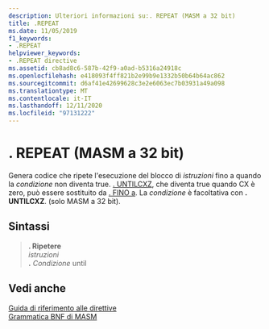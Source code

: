 ```yaml
---
description: Ulteriori informazioni su:. REPEAT (MASM a 32 bit)
title: .REPEAT
ms.date: 11/05/2019
f1_keywords:
- .REPEAT
helpviewer_keywords:
- .REPEAT directive
ms.assetid: cb8ad8c6-587b-42f9-a0ad-b5316a24918c
ms.openlocfilehash: e418093f4ff821b2e99b9e1332b50b64b64ac862
ms.sourcegitcommit: d6af41e42699628c3e2e6063ec7b03931a49a098
ms.translationtype: MT
ms.contentlocale: it-IT
ms.lasthandoff: 12/11/2020
ms.locfileid: "97131222"
---
```

# <a name="repeat-32-bit-masm"></a>. REPEAT (MASM a 32 bit)

Genera codice che ripete l'esecuzione del blocco di *istruzioni* fino a quando la *condizione* non diventa true. [. UNTILCXZ](dot-untilcxz.md), che diventa true quando CX è zero, può essere sostituito da [. FINO a](dot-until.md). La *condizione* è facoltativa con **. UNTILCXZ**. (solo MASM a 32 bit).

## <a name="syntax"></a>Sintassi

> **. Ripetere**\
> *istruzioni*\
> **.** *Condizione* until

## <a name="see-also"></a>Vedi anche

[Guida di riferimento alle direttive](directives-reference.md)\
[Grammatica BNF di MASM](masm-bnf-grammar.md)
